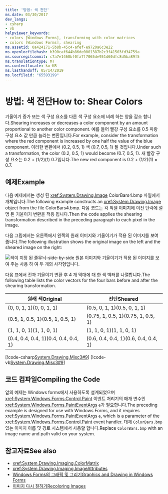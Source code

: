 ```yaml
---
title: '방법: 색 전단'
ms.date: 03/30/2017
dev_langs:
- csharp
- vb
helpviewer_keywords:
- colors [Windows Forms], transforming with color matrices
- colors [Windows Forms], shearing
ms.assetid: 0a424171-5b8b-45c4-afef-e9720a6c3e22
ms.openlocfilehash: b390caf644b86de0001387b2c3f41503fd34759a
ms.sourcegitcommit: c7a7e1468bf0fa7f7065de951d60dfc8d5ba89f5
ms.translationtype: MT
ms.contentlocale: ko-KR
ms.lasthandoff: 05/14/2019
ms.locfileid: "65593199"
---
```

# <a name="how-to-shear-colors"></a><span data-ttu-id="31394-102">방법: 색 전단</span><span class="sxs-lookup"><span data-stu-id="31394-102">How to: Shear Colors</span></span>
<span data-ttu-id="31394-103">기울이기 증가 또는 색 구성 요소를 다른 색 구성 요소에 비례 하는 양을 감소 합니다.</span><span class="sxs-lookup"><span data-stu-id="31394-103">Shearing increases or decreases a color component by an amount proportional to another color component.</span></span> <span data-ttu-id="31394-104">예를 들어 빨강 구성 요소를 0.5 파랑 구성 요소 값 만큼 늘리는 변환입니다.</span><span class="sxs-lookup"><span data-stu-id="31394-104">For example, consider the transformation where the red component is increased by one half the value of the blue component.</span></span> <span data-ttu-id="31394-105">이러한 변환에서 (0.2, 0.5, 1) 색 (0.7, 0.5, 1) 될 것입니다.</span><span class="sxs-lookup"><span data-stu-id="31394-105">Under such a transformation, the color (0.2, 0.5, 1) would become (0.7, 0.5, 1).</span></span> <span data-ttu-id="31394-106">새 빨강 구성 요소는 0.2 + (1/2)(1) 0.7입니다.</span><span class="sxs-lookup"><span data-stu-id="31394-106">The new red component is 0.2 + (1/2)(1) = 0.7.</span></span>  
  
## <a name="example"></a><span data-ttu-id="31394-107">예제</span><span class="sxs-lookup"><span data-stu-id="31394-107">Example</span></span>  
 <span data-ttu-id="31394-108">다음 예제에서는 생성 된 <xref:System.Drawing.Image> ColorBars4.bmp 파일에서 개체입니다.</span><span class="sxs-lookup"><span data-stu-id="31394-108">The following example constructs an <xref:System.Drawing.Image> object from the file ColorBars4.bmp.</span></span> <span data-ttu-id="31394-109">다음 코드는 각 픽셀 이미지에 이전 단락에 설명 된 기울이기 변환을 적용 됩니다.</span><span class="sxs-lookup"><span data-stu-id="31394-109">Then the code applies the shearing transformation described in the preceding paragraph to each pixel in the image.</span></span>  
  
 <span data-ttu-id="31394-110">다음 그림에서는 오른쪽에서 왼쪽의 원래 이미지와 기울이기가 적용 된 이미지를 보여 줍니다.</span><span class="sxs-lookup"><span data-stu-id="31394-110">The following illustration shows the original image on the left and the sheared image on the right:</span></span> 
  
 ![색이 지정 된 줄무늬-side-by-side 원본 이미지와 기울이기가 적용 된 이미지를 보여 주는 사용 하 여 두 개의 사각형입니다.](./media/how-to-shear-colors/original-image-sheared-image.png)  
  
 <span data-ttu-id="31394-112">다음 표에서 전과 기울이기 변환 후 4 개 막대에 대 한 색 벡터를 나열합니다.</span><span class="sxs-lookup"><span data-stu-id="31394-112">The following table lists the color vectors for the four bars before and after the shearing transformation.</span></span>  
  
|<span data-ttu-id="31394-113">원래 색</span><span class="sxs-lookup"><span data-stu-id="31394-113">Original</span></span>|<span data-ttu-id="31394-114">전단</span><span class="sxs-lookup"><span data-stu-id="31394-114">Sheared</span></span>|  
|--------------|-------------|  
|<span data-ttu-id="31394-115">(0, 0, 1, 1)</span><span class="sxs-lookup"><span data-stu-id="31394-115">(0, 0, 1, 1)</span></span>|<span data-ttu-id="31394-116">(0.5, 0, 1, 1)</span><span class="sxs-lookup"><span data-stu-id="31394-116">(0.5, 0, 1, 1)</span></span>|  
|<span data-ttu-id="31394-117">(0.5, 1, 0.5, 1)</span><span class="sxs-lookup"><span data-stu-id="31394-117">(0.5, 1, 0.5, 1)</span></span>|<span data-ttu-id="31394-118">(0.75, 1, 0.5, 1)</span><span class="sxs-lookup"><span data-stu-id="31394-118">(0.75, 1, 0.5, 1)</span></span>|  
|<span data-ttu-id="31394-119">(1, 1, 0, 1)</span><span class="sxs-lookup"><span data-stu-id="31394-119">(1, 1, 0, 1)</span></span>|<span data-ttu-id="31394-120">(1, 1, 0, 1)</span><span class="sxs-lookup"><span data-stu-id="31394-120">(1, 1, 0, 1)</span></span>|  
|<span data-ttu-id="31394-121">(0.4, 0.4, 0.4, 1)</span><span class="sxs-lookup"><span data-stu-id="31394-121">(0.4, 0.4, 0.4, 1)</span></span>|<span data-ttu-id="31394-122">(0.6, 0.4, 0.4, 1)</span><span class="sxs-lookup"><span data-stu-id="31394-122">(0.6, 0.4, 0.4, 1)</span></span>|  
  
 [!code-csharp[System.Drawing.Misc3#9](~/samples/snippets/csharp/VS_Snippets_Winforms/System.Drawing.Misc3/CS/Form1.cs#9)]
 [!code-vb[System.Drawing.Misc3#9](~/samples/snippets/visualbasic/VS_Snippets_Winforms/System.Drawing.Misc3/VB/Form1.vb#9)]  
  
## <a name="compiling-the-code"></a><span data-ttu-id="31394-123">코드 컴파일</span><span class="sxs-lookup"><span data-stu-id="31394-123">Compiling the Code</span></span>  
 <span data-ttu-id="31394-124">앞의 예제는 Windows forms에서 사용하도록 설계되었으며 <xref:System.Windows.Forms.Control.Paint> 이벤트 처리기의 매개 변수인 <xref:System.Windows.Forms.PaintEventArgs> `e`가 필요합니다.</span><span class="sxs-lookup"><span data-stu-id="31394-124">The preceding example is designed for use with Windows Forms, and it requires <xref:System.Windows.Forms.PaintEventArgs> `e`, which is a parameter of the <xref:System.Windows.Forms.Control.Paint> event handler.</span></span> <span data-ttu-id="31394-125">대체 `ColorBars.bmp` 있는 이미지 이름 및 경로 시스템에서 사용할 합니다.</span><span class="sxs-lookup"><span data-stu-id="31394-125">Replace `ColorBars.bmp` with an image name and path valid on your system.</span></span>  
  
## <a name="see-also"></a><span data-ttu-id="31394-126">참고자료</span><span class="sxs-lookup"><span data-stu-id="31394-126">See also</span></span>

- <xref:System.Drawing.Imaging.ColorMatrix>
- <xref:System.Drawing.Imaging.ImageAttributes>
- [<span data-ttu-id="31394-127">Windows Forms의 그래픽 및 그리기</span><span class="sxs-lookup"><span data-stu-id="31394-127">Graphics and Drawing in Windows Forms</span></span>](graphics-and-drawing-in-windows-forms.md)
- [<span data-ttu-id="31394-128">이미지 다시 칠하기</span><span class="sxs-lookup"><span data-stu-id="31394-128">Recoloring Images</span></span>](recoloring-images.md)
